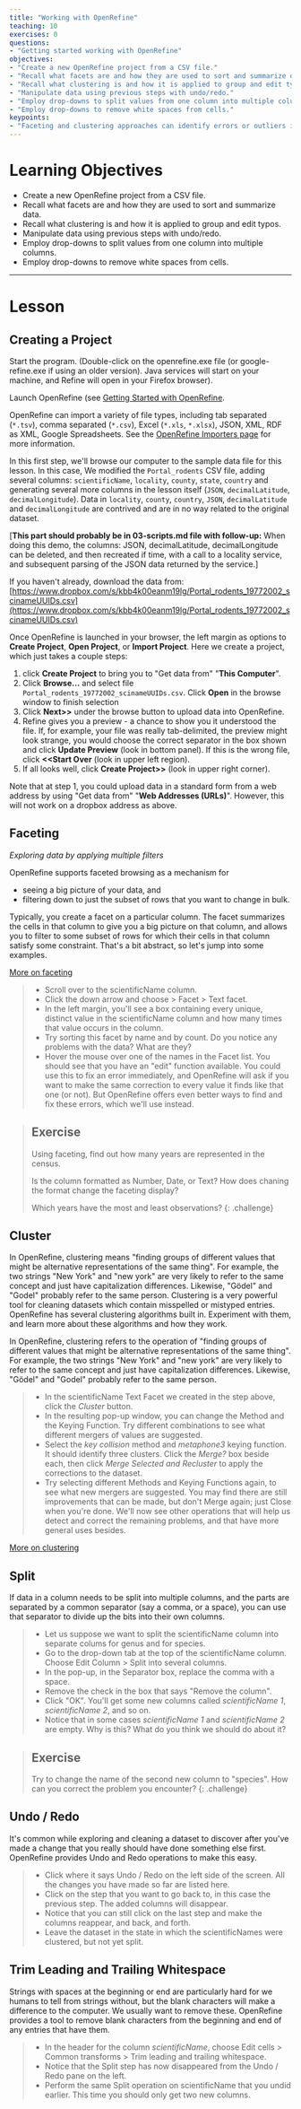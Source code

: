 ```yaml
---
title: "Working with OpenRefine"
teaching: 10
exercises: 0
questions:
- "Getting started working with OpenRefine"
objectives:
- "Create a new OpenRefine project from a CSV file."
- "Recall what facets are and how they are used to sort and summarize data."
- "Recall what clustering is and how it is applied to group and edit typos."
- "Manipulate data using previous steps with undo/redo."
- "Employ drop-downs to split values from one column into multiple columns."
- "Employ drop-downs to remove white spaces from cells."
keypoints:
- "Faceting and clustering approaches can identify errors or outliers in data."
---
```


# Learning Objectives

* Create a new OpenRefine project from a CSV file.
* Recall what facets are and how they are used to sort and summarize data.
* Recall what clustering is and how it is applied to group and edit typos.
* Manipulate data using previous steps with undo/redo.
* Employ drop-downs to split values from one column into multiple columns.
* Employ drop-downs to remove white spaces from cells.


----------------------------------------------------

# Lesson

## Creating a Project


Start the program. (Double-click on the openrefine.exe file (or google-refine.exe if using an older version). Java services will start on your machine, and Refine will open in your Firefox browser).

Launch OpenRefine (see [Getting Started with OpenRefine](00-getting-started.html).

OpenRefine can import a variety of file types, including tab separated (`*.tsv`), comma separated (`*.csv`), Excel (`*.xls`, `*.xlsx`), JSON, XML, RDF as XML, Google Spreadsheets. See the [OpenRefine Importers page](https://github.com/OpenRefine/OpenRefine/wiki/Importers) for more information.

In this first step, we'll browse our computer to the sample data file for this lesson. In this case, We modified the `Portal_rodents` CSV file, adding several columns: `scientificName`, `locality`, `county`, `state`, `country` and generating several more columns in the lesson itself (`JSON`, `decimalLatitude`, `decimalLongitude`). Data in `locality`, `county`, `country`, `JSON`, `decimalLatitude` and `decimalLongitude` are contrived and are in no way related to the original dataset. 

[**This part should probably be in 03-scripts.md file with follow-up:** When doing this demo, the columns: JSON, decimalLatitude, decimalLongitude can be deleted, and then recreated if time, with a call to a locality service, and subsequent parsing of the JSON data returned by the service.]


If you haven't already, download the data from:  
[https://www.dropbox.com/s/kbb4k00eanm19lg/Portal_rodents_19772002_scinameUUIDs.csv](https://www.dropbox.com/s/kbb4k00eanm19lg/Portal_rodents_19772002_scinameUUIDs.csv)


Once OpenRefine is launched in your browser, the left margin as options to **Create Project**, **Open Project**, or **Import Project**. Here we create a project, which just takes a couple steps:

1. click **Create Project** to bring you to "Get data from" "**This Computer**".
2. Click **Browse...** and select file `Portal_rodents_19772002_scinameUUIDs.csv`. Click **Open** in the browse window to finish selection 
3. Click **Next>>** under the browse button to upload data into OpenRefine.
4. Refine gives you a preview - a chance to show you it understood the file. If, for example, your file was really tab-delimited, the preview might look strange, you would choose the correct separator in the box shown and click **Update Preview** (look in bottom panel). If this is the wrong file, click **<<Start Over** (look in upper left region).
5. If all looks well, click **Create Project>>** (look in upper right corner).

Note that at step 1, you could upload data in a standard form from a web address by using "Get data from" "**Web Addresses (URLs)**". However, this will not work on a dropbox address as above.

## Faceting

*Exploring data by applying multiple filters*

OpenRefine supports faceted browsing as a mechanism for

* seeing a big picture of your data, and
* filtering down to just the subset of rows that you want to change in bulk.

Typically, you create a facet on a particular column. The facet summarizes the cells in that column to give you a big picture on that column, and allows you to filter to some subset of rows for which their cells in that column satisfy some constraint. That's a bit abstract, so let's jump into some examples. 

[More on faceting](https://github.com/OpenRefine/OpenRefine/wiki/Faceting)

>  - Scroll over to the scientificName column.
>  - Click the down arrow and choose > Facet > Text facet.
>  - In the left margin, you'll see a box containing every unique, distinct value in the scientificName column 
and how many times that value occurs in the column.
>  - Try sorting this facet by name and by count. Do you notice any problems with the data? What are they?
>  - Hover the mouse over one of the names in the Facet list. You should see that you have an "edit" function available. 
> You could use this to fix an error immediately, and OpenRefine will ask if you want 
> to make the same correction to every value it finds like that one (or not). But OpenRefine offers 
> even better ways to find and fix these errors, which we'll use instead.




> ## Exercise
>
> Using faceting, find out how many years are represented in the census.  
>
> Is the column formatted as Number, Date, or Text? How does chaning the format change the faceting display?
>
> Which years have the most and least observations?
{: .challenge}

## Cluster

In OpenRefine, clustering means "finding groups of different values that might be alternative representations of the same thing". For example, the two strings "New York" and "new york" are very likely to refer to the same concept and just have capitalization differences. Likewise, "Gödel" and "Godel" probably refer to the same person. Clustering is a very powerful tool for cleaning datasets which contain misspelled or mistyped entries.
OpenRefine has several clustering algorithms built in. Experiment with them, and learn more about these algorithms and how they work. 

In OpenRefine, clustering refers to the operation of "finding groups of different values that might be alternative representations of the same thing". For example, the two strings "New York" and "new york" are very likely to refer to the same concept and just have capitalization differences. Likewise, "Gödel" and "Godel" probably refer to the same person. 


>  - In the scientificName Text Facet we created in the step above, click the _Cluster_ button.
>  - In the resulting pop-up window, you can change the Method and the Keying Function. Try different combinations to 
> see what different mergers of values are suggested.
>  - Select the _key collision_ method and _metaphone3_ keying function. It should identify three clusters. 
> Click the _Merge?_ box beside each, then click _Merge Selected and Recluster_ to 
> apply the corrections to the dataset.
> - Try selecting different Methods and Keying Functions again, to see what new mergers are suggested. You may find there are 
> still improvements that can be made, but don't Merge again; just Close when you're done.  We'll now 
> see other operations that will help us detect and correct the remaining problems, 
> and that have more general uses besides.


[More on clustering](https://github.com/OpenRefine/OpenRefine/wiki/Clustering-In-Depth)

## Split

If data in a column needs to be split into multiple columns, and the parts are separated by a common separator (say a comma, or a space), you can use that separator to divide up the bits into their own columns.


>  - Let us suppose we want to split the scientificName column into separate colums for genus and for species. 
>  - Go to the drop-down tab at the top of the scientificName column. Choose Edit Column > Split into several columns.
>  - In the pop-up, in the Separator box, replace the comma with a space.
>  - Remove the check in the box that says "Remove the column".
>  - Click "OK". You'll get some new columns called _scientificName 1_, _scientificName 2_, and so on.
>  - Notice that in some cases _scientificName 1_ and _scientificName 2_ are empty. Why is this? What do you think we 
should do about it?

> ## Exercise
>
> Try to change the name of the second new column to "species". How can you correct the problem you encounter?
{: .challenge}

## Undo / Redo

It's common while exploring and cleaning a dataset to discover after you've made a change that you really should have done something else first. OpenRefine provides Undo and Redo operations to make this easy.


>  - Click where it says Undo / Redo on the left side of the screen. All the changes you have made so far are listed here.
>  - Click on the step that you want to go back to, in this case the previous step. The added columns will disappear.
>  - Notice that you can still click on the last step and make the columns reappear, and back, and forth. 
>  - Leave the dataset in the state in which the scientificNames were clustered, but not yet split.

## Trim Leading and Trailing Whitespace

Strings with spaces at the beginning or end are particularly hard for we humans to tell from strings without, but the blank characters will make a difference to the computer. We usually want to remove these. OpenRefine provides a tool to remove blank characters from the beginning and end of any entries that have them.


>  - In the header for the column _scientificName_, choose Edit cells > Common transforms > Trim leading and trailing whitespace.
>  - Notice that the Split step has now disappeared from the Undo / Redo pane on the left. 
>  - Perform the same Split operation on scientificName that you undid earlier. This time you should only get two new columns.


